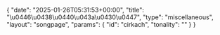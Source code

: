 {
    "date": "2025-01-26T05:31:53+00:00",
    "title": "\u0446\u0438\u0440\u043a\u0430\u0447",
    "type": "miscellaneous",
    "layout": "songpage",
    "params": {
        "id": "cirkach",
        "tonality": ""
    }
}